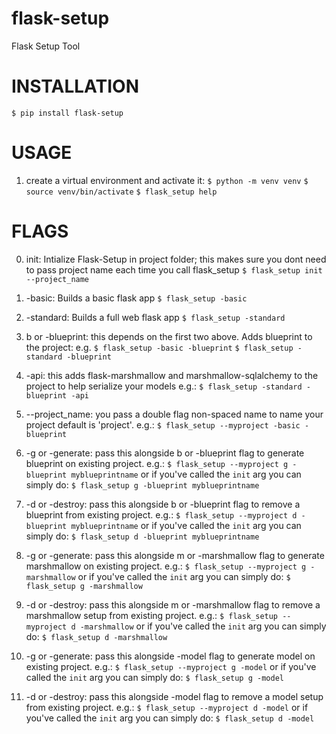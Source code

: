 # flask-setup #
Flask Setup Tool

# INSTALLATION #
`$ pip install flask-setup`

# USAGE #

1. create a virtual environment and activate it:
   `$ python -m venv venv`
   `$ source venv/bin/activate`
   `$ flask_setup help`

# FLAGS #

0. init: Intialize Flask-Setup in project folder; this makes sure you dont need to pass
   project name each time you call flask_setup
    `$ flask_setup init --project_name`

1. -basic: Builds a basic flask app
    `$ flask_setup -basic`

2. -standard: Builds a full web flask app
    `$ flask_setup -standard`

3. b or -blueprint: this depends on the first two above. Adds
    blueprint to the project: e.g.
    `$ flask_setup -basic -blueprint`
    `$ flask_setup -standard -blueprint`

4. -api: this adds flask-marshmallow and
    marshmallow-sqlalchemy to the project
    to help serialize your models e.g.:
    `$ flask_setup -standard -blueprint -api`

5.  --project_name: you pass a double flag non-spaced 
    name to name your project default is 'project'. e.g.:
    `$ flask_setup --myproject -basic -blueprint`

6.  -g or -generate: pass this alongside b or -blueprint flag to generate
    blueprint on existing project. e.g.:
    `$ flask_setup --myproject g -blueprint myblueprintname`
    or if you've called the `init` arg you can simply do:
    `$ flask_setup g -blueprint myblueprintname`

7.  -d or -destroy: pass this alongside b or -blueprint flag to remove a
    blueprint from existing project. e.g.:
    `$ flask_setup --myproject d -blueprint myblueprintname`
    or if you've called the `init` arg you can simply do:
    `$ flask_setup d -blueprint myblueprintname`

8.  -g or -generate: pass this alongside m or -marshmallow flag to generate
    marshmallow on existing project. e.g.:
    `$ flask_setup --myproject g -marshmallow`
    or if you've called the `init` arg you can simply do:
    `$ flask_setup g -marshmallow`

9.  -d or -destroy: pass this alongside m or -marshmallow flag to remove a
    marshmallow setup from existing project. e.g.:
    `$ flask_setup --myproject d -marshmallow`
    or if you've called the `init` arg you can simply do:
    `$ flask_setup d -marshmallow`
10.  -g or -generate: pass this alongside -model flag to generate
    model on existing project. e.g.:
    `$ flask_setup --myproject g -model`
    or if you've called the `init` arg you can simply do:
    `$ flask_setup g -model`

11.  -d or -destroy: pass this alongside -model flag to remove a
    model setup from existing project. e.g.:
    `$ flask_setup --myproject d -model`
    or if you've called the `init` arg you can simply do:
    `$ flask_setup d -model`